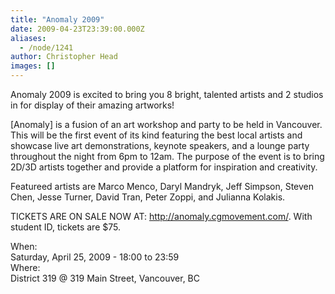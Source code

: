 ```yaml
---
title: "Anomaly 2009"
date: 2009-04-23T23:39:00.000Z
aliases:
  - /node/1241
author: Christopher Head
images: []
---
```


<div class="field field-name-body field-type-text-with-summary field-label-hidden"><div class="field-items"><div class="field-item even"><p>Anomaly 2009 is excited to bring you 8 bright, talented artists and 2 studios in for display of their amazing artworks!</p>
<p>[Anomaly] is a fusion of an art workshop and party to be held in Vancouver. This will be the first event of its kind featuring the best local artists and showcase live art demonstrations, keynote speakers, and a lounge party throughout the night from 6pm to 12am. The purpose of the event is to bring 2D/3D artists together and provide a platform for inspiration and creativity.</p>
<p>Featureed artists are Marco Menco, Daryl Mandryk, Jeff Simpson, Steven Chen, Jesse Turner, David Tran, Peter Zoppi, and Julianna Kolakis.</p>
<p>TICKETS ARE ON SALE NOW AT: <a href="http://anomaly.cgmovement.com/">http://anomaly.cgmovement.com/</a>. With student ID, tickets are $75.</p>
</div></div></div><div class="field field-name-field-dates field-type-datetime field-label-above"><div class="field-label">When:&#xA0;</div><div class="field-items"><div class="field-item even"><span class="date-display-single">Saturday, April 25, 2009 - <span class="date-display-range"><span class="date-display-start">18:00</span> to <span class="date-display-end">23:59</span></span></span></div></div></div><div class="field field-name-field-location field-type-text field-label-above"><div class="field-label">Where:&#xA0;</div><div class="field-items"><div class="field-item even">District 319 @ 319 Main Street, Vancouver, BC</div></div></div>    <footer>
          </footer>
